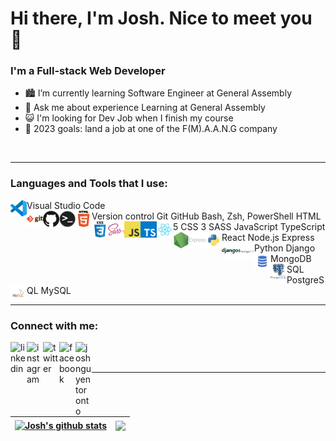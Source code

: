 # Hi there, I'm Josh. Nice to meet you 👋

### I'm a Full-stack Web Developer

- 🏙️ I’m currently learning Software Engineer at General Assembly
- 💬 Ask me about experience Learning at General Assembly
- 😺 I'm looking for Dev Job when I finish my course
- 🥰 2023 goals: land a job at one of the F(M).A.A.N.G company

<br />

---

### Languages and Tools that I use:

<img align="left" alt="visualstudio" width="26px" src="https://raw.githubusercontent.com/github/explore/80688e429a7d4ef2fca1e82350fe8e3517d3494d/topics/visual-studio-code/visual-studio-code.png" />
Visual Studio Code
<br />
<img align="left" alt="git" width="26px" src="https://raw.githubusercontent.com/github/explore/80688e429a7d4ef2fca1e82350fe8e3517d3494d/topics/git/git.png" />
Version control Git
<img align="left" alt="github" width="26px" src="https://raw.githubusercontent.com/github/explore/78df643247d429f6cc873026c0622819ad797942/topics/github/github.png" />
GitHub
<img align="left" alt="terminal" width="26px" src="https://raw.githubusercontent.com/github/explore/80688e429a7d4ef2fca1e82350fe8e3517d3494d/topics/terminal/terminal.png" />
Bash, Zsh, PowerShell
<img align="left" alt="html" width="26px" src="https://raw.githubusercontent.com/github/explore/80688e429a7d4ef2fca1e82350fe8e3517d3494d/topics/html/html.png" />
HTML 5
<img align="left" alt="css" width="26px" src="https://raw.githubusercontent.com/github/explore/80688e429a7d4ef2fca1e82350fe8e3517d3494d/topics/css/css.png" />
CSS 3
<img align="left" alt="sass" width="26px" src="https://raw.githubusercontent.com/github/explore/80688e429a7d4ef2fca1e82350fe8e3517d3494d/topics/sass/sass.png" />
SASS
<img align="left" alt="javascript" width="26px" src="https://raw.githubusercontent.com/github/explore/80688e429a7d4ef2fca1e82350fe8e3517d3494d/topics/javascript/javascript.png" />
JavaScript
<img align="left" alt="typescript" width="26px" src="https://raw.githubusercontent.com/github/explore/80688e429a7d4ef2fca1e82350fe8e3517d3494d/topics/typescript/typescript.png" />
TypeScript
<img align="left" alt="react" width="26px" src="https://raw.githubusercontent.com/github/explore/80688e429a7d4ef2fca1e82350fe8e3517d3494d/topics/react/react.png" />
React
<img align="left" alt="nodejs" width="26px" src="https://raw.githubusercontent.com/github/explore/80688e429a7d4ef2fca1e82350fe8e3517d3494d/topics/nodejs/nodejs.png" />
Node.js
<img align="left" alt="express" width="26px" src="https://raw.githubusercontent.com/github/explore/80688e429a7d4ef2fca1e82350fe8e3517d3494d/topics/express/express.png" />
Express
<img align="left" alt="python" width="26px" src="https://raw.githubusercontent.com/github/explore/80688e429a7d4ef2fca1e82350fe8e3517d3494d/topics/python/python.png" />
Python
<img align="left" alt="django" width="26px" src="https://raw.githubusercontent.com/github/explore/80688e429a7d4ef2fca1e82350fe8e3517d3494d/topics/django/django.png" />
Django
<img align="left" alt="mongodb" width="26px" src="https://raw.githubusercontent.com/github/explore/80688e429a7d4ef2fca1e82350fe8e3517d3494d/topics/mongodb/mongodb.png" />
MongoDB
<img align="left" alt="SQL" width="26px" src="https://raw.githubusercontent.com/github/explore/80688e429a7d4ef2fca1e82350fe8e3517d3494d/topics/sql/sql.png" />
SQL
<img align="left" alt="PostgreSQL" width="26px" src="https://raw.githubusercontent.com/docker-library/docs/01c12653951b2fe592c1f93a13b4e289ada0e3a1/postgres/logo.png" />
PostgreSQL
<img align="left" alt="MySQL" width="26px" src="https://raw.githubusercontent.com/github/explore/80688e429a7d4ef2fca1e82350fe8e3517d3494d/topics/mysql/mysql.png" />
MySQL

<br />

---

### Connect with me:

[<img align="left" alt="linkedin" width="26px" src="https://cdn.jsdelivr.net/npm/simple-icons@3.13.0/icons/linkedin.svg" />][linkedin]
[<img align="left" alt="instagram" width="26px" src="https://cdn.jsdelivr.net/npm/simple-icons@3.13.0/icons/instagram.svg" />][instagram]
[<img align="left" alt="twitter" width="26px" src="https://cdn.jsdelivr.net/npm/simple-icons@3.13.0/icons/twitter.svg" />][twitter]
[<img align="left" alt="facebook" width="26px" src="https://cdn.jsdelivr.net/npm/simple-icons@3.13.0/icons/facebook.svg" />][facebook]
[<img align="left" alt="joshnguyentoronto" width="26px" src="https://cdn.jsdelivr.net/npm/simple-icons@3.13.0/icons/javascript.svg" />][joshnguyentoronto]


<br />
<br />

---

| <a href="https://github.com/josh-normal/Josh-Checkers"><img align="center" src="https://github-readme-stats.vercel.app/api?username=josh-normal&show_icons=true&include_all_commits=true&theme=buefy&hide_border=true" alt="Josh's github stats" /></a> | <a href="https://github.com/josh-normal/Josh-Checkers"><img align="center" src="https://github-readme-stats.vercel.app/api/top-langs/?username=josh-normal&layout=compact&theme=buefy&hide_border=true" /></a> |
| ------------------------------------------------------------------------------------------------------------------------------------------------------------------------------------------------------------------------------------------------------- | -------------------------------------------------------------------------------------------------------------------------------------------------------------------------------------------------------------- |

[joshnguyentoronto]: https://www.joshnguyentoronto.com/
[linkedin]: https://www.linkedin.com/in/josh-nguyen-1120/
[instagram]: https://www.instagram.com/josh_nguyen_2000/
[twitter]: https://twitter.com/J0sh_0gi1w
[facebook]: https://www.facebook.com/josh.phuoc.nguyen/
